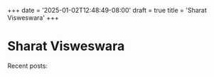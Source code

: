 +++
date = '2025-01-02T12:48:49-08:00'
draft = true
title = 'Sharat Visweswara'
+++

# Sharat Visweswara

Recent posts:

